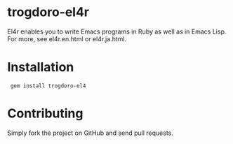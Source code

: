 # trogdoro-el4r
El4r enables you to write Emacs programs in Ruby as well as in
Emacs Lisp.  For more, see el4r.en.html or el4r.ja.html.

# Installation

     gem install trogdoro-el4

# Contributing
Simply fork the project on GitHub and send pull requests.
